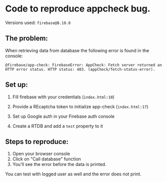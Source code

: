 # Code to reproduce appcheck bug.

Versions used: `firebase@8.10.0`

## The problem:

When retrieving data from database the following error is found in the console:


``` 
@firebase/app-check: FirebaseError: AppCheck: Fetch server returned an HTTP error status. HTTP status: 403. (appCheck/fetch-status-error).
```

## Set up:

1. Fill firebase with your credentials (`index.html:10`)

2. Provide a REcaptcha token to initialize app-check (`index.html:17`)

3. Set up Google auth in your Firebase auth console

4. Create a RTDB and add a `test` property to it

## Steps to reproduce:

1. Open your browser console
2. Click on "Call database" function
3. You'll see the error before the data is printed.

You can test with logged user as well and the error does not print.
